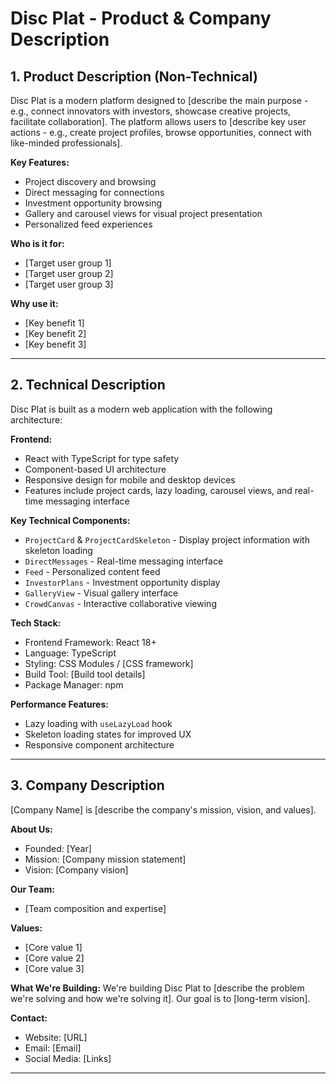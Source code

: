 # Disc Plat - Product & Company Description

## 1. Product Description (Non-Technical)

Disc Plat is a modern platform designed to [describe the main purpose - e.g., connect innovators with investors, showcase creative projects, facilitate collaboration]. The platform allows users to [describe key user actions - e.g., create project profiles, browse opportunities, connect with like-minded professionals].

**Key Features:**
- Project discovery and browsing
- Direct messaging for connections
- Investment opportunity browsing
- Gallery and carousel views for visual project presentation
- Personalized feed experiences

**Who is it for:**
- [Target user group 1]
- [Target user group 2]
- [Target user group 3]

**Why use it:**
- [Key benefit 1]
- [Key benefit 2]
- [Key benefit 3]

---

## 2. Technical Description

Disc Plat is built as a modern web application with the following architecture:

**Frontend:**
- React with TypeScript for type safety
- Component-based UI architecture
- Responsive design for mobile and desktop devices
- Features include project cards, lazy loading, carousel views, and real-time messaging interface

**Key Technical Components:**
- `ProjectCard` & `ProjectCardSkeleton` - Display project information with skeleton loading
- `DirectMessages` - Real-time messaging interface
- `Feed` - Personalized content feed
- `InvestorPlans` - Investment opportunity display
- `GalleryView` - Visual gallery interface
- `CrowdCanvas` - Interactive collaborative viewing

**Tech Stack:**
- Frontend Framework: React 18+
- Language: TypeScript
- Styling: CSS Modules / [CSS framework]
- Build Tool: [Build tool details]
- Package Manager: npm

**Performance Features:**
- Lazy loading with `useLazyLoad` hook
- Skeleton loading states for improved UX
- Responsive component architecture

---

## 3. Company Description

[Company Name] is [describe the company's mission, vision, and values].

**About Us:**
- Founded: [Year]
- Mission: [Company mission statement]
- Vision: [Company vision]

**Our Team:**
- [Team composition and expertise]

**Values:**
- [Core value 1]
- [Core value 2]
- [Core value 3]

**What We're Building:**
We're building Disc Plat to [describe the problem we're solving and how we're solving it]. Our goal is to [long-term vision].

**Contact:**
- Website: [URL]
- Email: [Email]
- Social Media: [Links]

---
